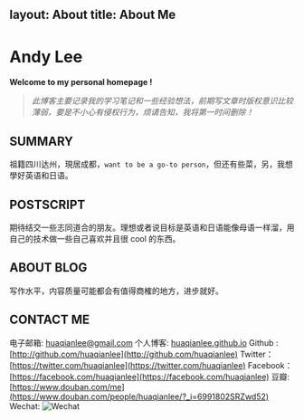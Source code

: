 layout: About
title: About Me
---
Andy Lee　
=============

**Welcome to my personal homepage !**

>*此博客主要记录我的学习笔记和一些经验想法，前期写文章时版权意识比较薄弱，要是不小心有侵权行为，烦请告知，我将第一时间删除！*

SUMMARY
------------------
祖籍四川达州，現居成都，`want to be a go-to person`，但还有些菜，另，我想學好英语和日语。

POSTSCRIPT
------------------
期待结交一些志同道合的朋友。理想或者说目标是英语和日语能像母语一样溜，用自己的技术做一些自己喜欢并且很 cool 的东西。

ABOUT BLOG
------------------
写作水平，内容质量可能都会有值得商榷的地方，进步就好。

CONTACT ME
------------------
电子邮箱: <huaqianlee@gmail.com>
个人博客: [huaqianlee.github.io](http://huaqianlee.github.io)
Github : [http://github.com/huaqianlee](http://github.com/huaqianlee)
Twitter：[https://twitter.com/huaqianlee](https://twitter.com/huaqianlee)
Facebook：[https://facebook.com/huaqianlee](https://facebook.com/huaqianlee)
豆瓣: [https://www.douban.com/me](https://www.douban.com/people/huaqianlee/?_i=6991802SRZwd52)
Wechat:
![Wechat](https://andylee-1258982386.cos.ap-chengdu.myqcloud.com/about/MyWechat.jpg)
